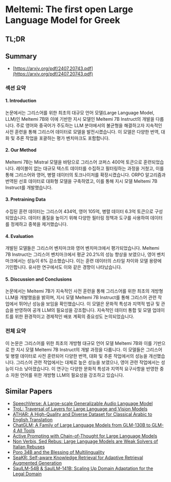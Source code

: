 # Meltemi: The first open Large Language Model for Greek
## TL;DR
## Summary
- [https://arxiv.org/pdf/2407.20743.pdf](https://arxiv.org/pdf/2407.20743.pdf)

### 섹션 요약

#### 1. Introduction
논문에서는 그리스어를 위한 최초의 대규모 언어 모델(Large Language Model, LLM)인 Meltemi 7B와 이에 기반한 지시 모델인 Meltemi 7B Instruct의 개발을 다룹니다. 주로 영어와 중국어가 주도하는 LLM 분야에서의 불균형을 해결하고자 지속적인 사전 훈련을 통해 그리스어 데이터로 모델을 발전시켰습니다. 이 모델은 다양한 번역, 대화 및 추론 작업을 포괄하는 평가 벤치마크도 포함합니다.

#### 2. Our Method
Meltemi 7B는 Mistral 모델을 바탕으로 그리스어 코퍼스 400억 토큰으로 훈련되었습니다. 레이블이 없는 대규모 텍스트 데이터를 수집하고 필터링하는 과정을 거쳤고, 이를 통해 그리스어와 영어, 병렬 데이터의 토크나이저를 확장시켰습니다. ORPO 알고리즘과 번역된 선호 데이터로 대화형 모델을 구축하였고, 이를 통해 지시 모델 Meltemi 7B Instruct를 개발했습니다.

#### 3. Pretraining Data
수집된 훈련 데이터는 그리스어 434억, 영어 105억, 병렬 데이터 6.3억 토큰으로 구성되었습니다. 데이터 품질을 높이기 위해 다양한 필터링 정책과 도구를 사용하여 데이터를 정제하고 중복을 제거했습니다.

#### 4. Evaluation
개발된 모델들은 그리스어 벤치마크와 영어 벤치마크에서 평가되었습니다. Meltemi 7B Instruct는 그리스어 벤치마크에서 평균 20.2%의 성능 향상을 보였으나, 영어 벤치마크에서는 성능이 6% 감소했습니다. 이는 훈련 데이터의 스타일 차이와 모델 용량에 기인합니다. 유사한 연구에서도 이와 같은 경향이 나타났습니다.

#### 5. Discussion and Conclusions
논문에서는 Meltemi 7B가 지속적인 사전 훈련을 통해 그리스어를 위한 최초의 개방형 LLM을 개발했음을 밝히며, 지시 모델 Meltemi 7B Instruct를 통해 그리스어 관련 작업에서 뛰어난 성능을 보임을 확인했습니다. 이 모델은 문화적 특성과 지역적 법규 및 관습을 반영하여 공개 LLM의 필요성을 강조합니다. 지속적인 데이터 통합 및 모델 업데이트를 위한 환경적이고 경제적인 배포 계획의 중요성도 논의되었습니다.

### 전체 요약
이 논문은 그리스어를 위한 최초의 개방형 대규모 언어 모델 Meltemi 7B와 이를 기반으로 한 지시 모델 Meltemi 7B Instruct의 개발 과정을 다룹니다. 이 모델들은 그리스어 및 병렬 데이터로 사전 훈련되어 다양한 번역, 대화 및 추론 작업에서의 성능을 개선했습니다. 그리스어 관련 작업에서는 대체로 높은 성능을 보였으나, 영어 관련 작업에서는 성능이 다소 낮아졌습니다. 이 연구는 다양한 문화적 특성과 지역적 요구사항을 반영한 중소 자원 언어를 위한 개방형 LLM의 필요성을 강조하고 있습니다.

## Similar Papers
- [SpeechVerse: A Large-scale Generalizable Audio Language Model](2405.08295.md)
- [TroL: Traversal of Layers for Large Language and Vision Models](2406.12246.md)
- [ATHAR: A High-Quality and Diverse Dataset for Classical Arabic to English Translation](2407.19835.md)
- [ChatGLM: A Family of Large Language Models from GLM-130B to GLM-4 All Tools](2406.12793.md)
- [Active Prompting with Chain-of-Thought for Large Language Models](2302.12246.md)
- [Non Verbis, Sed Rebus: Large Language Models are Weak Solvers of Italian Rebuses](2408.00584.md)
- [Poro 34B and the Blessing of Multilinguality](2404.01856.md)
- [SeaKR: Self-aware Knowledge Retrieval for Adaptive Retrieval Augmented Generation](2406.19215.md)
- [SaulLM-54B & SaulLM-141B: Scaling Up Domain Adaptation for the Legal Domain](2407.19584.md)
